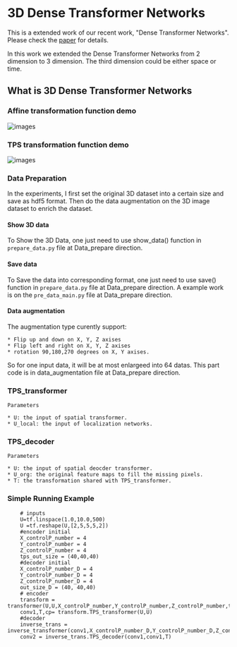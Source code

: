 # 3D Dense Transformer Networks

This is a extended work of our recent work, "Dense Transformer Networks". Please check the [paper](https://arxiv.org/abs/1705.08881) for details.

In this work we extended the Dense Transformer Networks from 2 dimension to 3 dimension. The third dimension could be either space or time.

## What is 3D Dense Transformer Networks

### Affine transformation function demo

![images](https://github.com/JohnYC1995/3D_Dense_Transformer_Networks/blob/master/images/Affine_demo.png)

### TPS transformation function demo

![images](https://github.com/JohnYC1995/3D_Dense_Transformer_Networks/blob/master/images/TPS_demo.png)

### Data Preparation

In the experiments, I first set the original 3D dataset into a certain size and save as hdf5 format. Then do the data augmentation on the 3D image dataset to enrich the dataset. 
#### Show 3D data
To Show the 3D Data, one just need to use show_data() function in `prepare_data.py` file at Data_prepare direction.
#### Save data 
To Save the data into corresponding format, one just need to use save() function in `prepare_data.py` file at Data_prepare direction.
A example work is on the `pre_data_main.py` file at Data_prepare direction.
#### Data augmentation
The augmentation type curently support:
```
* Flip up and down on X, Y, Z axises
* Flip left and right on X, Y, Z axises
* rotation 90,180,270 degrees on X, Y axises.
```
So for one input data, it will be at most enlargeed into 64 datas.  This part code is in data_augmentation file at Data_prepare direction.

### TPS_transformer

```
Parameters  

* U: the input of spatial transformer.  
* U_local: the input of localization networks.  
```

### TPS_decoder

```
Parameters  

* U: the input of spatial deocder transformer.  
* U_org: the original feature maps to fill the missing pixels.  
* T: the transformation shared with TPS_transformer.  
```
### Simple Running Example
```
	# inputs
	U=tf.linspace(1.0,10.0,500)
	U =tf.reshape(U,[2,5,5,5,2])
	#encoder initial
	X_controlP_number = 4
	Y_controlP_number = 4
	Z_controlP_number = 4
	tps_out_size = (40,40,40)
	#decoder initial
	X_controlP_number_D = 4
	Y_controlP_number_D = 4
	Z_controlP_number_D = 4
	out_size_D = (40, 40,40)
	# encoder
	transform = transformer(U,U,X_controlP_number,Y_controlP_number,Z_controlP_number,tps_out_size)
	conv1,T,cp= transform.TPS_transformer(U,U)
	#decoder
	inverse_trans = inverse_transformer(conv1,X_controlP_number_D,Y_controlP_number_D,Z_controlP_number_D,out_size_D)
	conv2 = inverse_trans.TPS_decoder(conv1,conv1,T)

```
